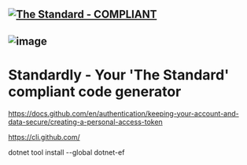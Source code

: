 [![The Standard - COMPLIANT](https://img.shields.io/badge/The_Standard-COMPLIANT-2ea44f)](https://github.com/hassanhabib/The-Standard)
---
![image](https://user-images.githubusercontent.com/797750/176318358-88779384-2628-4b2b-9b88-3099623c26ee.png)
---
# Standardly - Your 'The Standard' compliant code generator


https://docs.github.com/en/authentication/keeping-your-account-and-data-secure/creating-a-personal-access-token

https://cli.github.com/

dotnet tool install --global dotnet-ef

